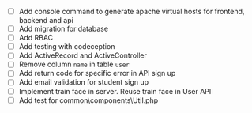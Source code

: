 - [ ] Add console command to generate apache virtual hosts for frontend, backend and api
- [ ] Add migration for database
- [ ] Add RBAC
- [ ] Add testing with codeception
- [ ] Add ActiveRecord and ActiveController
- [ ] Remove column ```name``` in table ```user```
- [ ] Add return code for specific error in API sign up
- [ ] Add email validation for student sign up
- [ ] Implement train face in server. Reuse train face in User API
- [ ] Add test for common\components\Util.php